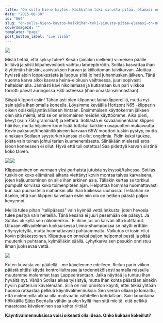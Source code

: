 ```yaml
---
title: "On sulla hieno käytös. Kaikkihan toki sinusta pitää, elämäsi on näytös."
date: "2015-08-30"
id: "864"
slug: "on-sulla-hieno-kaytos-kaikkihan-toki-sinusta-pitaa-elamasi-on-naytos"
coverImageId: ""
template: "page"
post_button_label: "Lue lisää"
---
```


[![](images/IMG_0943_3_.png)](http://2.bp.blogspot.com/-dE95wLj7SZo/VeCak8BOfaI/AAAAAAAAJ8c/pOjJ5WP4C4k/s1600/IMG_0943_3_.png)

  

Mistä tietää, että syksy tulee? Kesän (ainakin melkein) viimeisen päälle kiiltävä ja siisti kilpahevoslook vaihtuu landepörröön. Sotilas kasvattaa ihan älyttömän härskin, aavistuksen harvan ja kiillottoman talvikarvan. Aloittaa hyvissä ajoin loppukesästä ja luopuu siitä jo heti juhannusken jälkeen. Tänä vuonna karva alkoi kasvaa heinä-elokuun vaihteessa, juuri sopivasti helteiden alla. Jännästi kävi hikoilemaan ja kutiamaan kun pari viikkoa törrötti päivät auringossa +30 asteessa (ihan omasta valinnastaan).  
  
Siispä klipperi esiin! Tähän asti olen klipannut lainaklippereillä, mutta nyt sain ajella ihan omalla koneella. Löysimme keväällä Horizont N65 -klipperin oikein opiskelijaystävälliseen hintaan. Ensimmäisen käyttökerran jälkeen olen sitä mieltä, että se on erinomainen meidän käyttöömme. Aika pieni, kevyt (vain 750 grammaa!) ja ketterä. Sotilasta ei kovaääninenkään klipperi häiritse, mutta hiljainen kone lisää tottakai kaikkien osapuolten mukavuutta. Kovin paksuun/tiheään/likaiseen karvaan 65W moottori tuskin pystyy, mutta ainakaan Sotilaan syysturkin kanssa ei ollut ongelmia. Pidin kaksi taukoa, joista vain toinen johtui terien kuumenemisesta. Siinäkään mielessä eroa isoon koneeseen ei ollut. Hyvä että tuli ostettua! Saa pidettyä karvan siistinä koko talven.  
  

[![](images/IMG_0960_2_.png)](http://1.bp.blogspot.com/-CotP_rvlJ1E/VeNyD6ZYoVI/AAAAAAAAJ9A/162su4sYmvA/s1600/IMG_0960_2_.png)[![](images/IMG_0955_2_.png)](http://4.bp.blogspot.com/-MKRikApYgCU/VeNyDnERtWI/AAAAAAAAJ88/n1PD3yDWcDU/s1600/IMG_0955_2_.png)

  
Klippaaminen on varmaan yksi parhaista jutuista syksyssä/talvessa. Sotilas tuskin on koko elämänsä aikana viettänyt kovin montaa talvea karvaisena, joten kaljuuntuminen on sille ihan arkinen asia. Tälläkin kertaa se torkkui pumpulit korvissa koko toimenpiteen ajan. Helpottaa hommaa huomattavasti kun saa puuhastella mahankin alla ihan kaikessa rauhassa. Tietäähän se itsekin, että kun klipperi kaivetaan esiin niin olo on hetken päästä paljon kevyempi.  
  
Meillä tulee pihan "tallipäässä" vain kylmää vettä letkusta, joten hevosia tulee pestyä vain helteillä. Tänä kesänä ei juuri pesemään ole pääsyt. Ja Sotilas oli kyllä sen näköinenkin.. Ei ihme jos on karvan alta kutittanut. Uituaan villivadelman tuoksuisessa Linna-shampoossa se näytti erittäin nöyryytetyltä, mutta huomattavasti puhtaammalta. Vaikutus ei tosin ollut kovin pitkäkestoinen. Klipattua on onneksi paljon helpompi pestä ja pitää muutenkin puhtaana, kylmälläkin säällä. Lyhytkarvaisen pesukin onnistuu ilman juoksevaa vettä.  
  

[![](images/IMG_0971_.png)](http://1.bp.blogspot.com/-4DbgrsFYRRk/VeN3G7kVpRI/AAAAAAAAJ9U/F-sblFEmMbI/s1600/IMG_0971_.png)

  
Kuten kuvasta voi päätellä - me kävelemme edelleen. Reilun parin viikon päästä pitäisi käydä kontrolliultrassa ja todennäköisesti samalla reissulla muutamme molemmat taas Lappeenrantaan. Jalka näyttää ja tuntuu ihan hyvältä nyt. Vähän Sotilas alkaa tylsistyä, mutta ihan kohta päästään ainakin hyviin puitteisiin kävelemään. Sillä on niin onneton käynti, ettei tekisi yhtään huonoa ratsastaa pelkkiä käyntivalmennuksia. Sen verran ollaan jo lomailtu, että molemmilla alkaa olla motivaatio vähitellen kohdallaan. Sain lauantaina hölkkäillä [Siirin](http://skaskinen.blogspot.fi/) Beedalla vähän ja olen kyllä ihan sitä mieltä, että pelkkä maastossa käveleminen saa kohta riittää!  
  

**Käyntivalmennuksissa voisi oikeasti olla ideaa. Onko kukaan kokeillut?**
